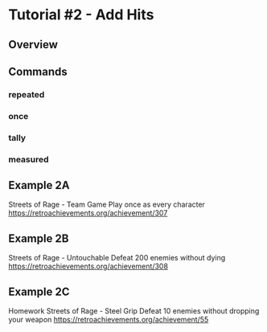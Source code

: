 # Tutorial #2 - Add Hits
## Overview
## Commands
### repeated
### once
### tally
### measured
## Example 2A
Streets of Rage - Team Game
Play once as every character
https://retroachievements.org/achievement/307
## Example 2B
Streets of Rage - Untouchable
Defeat 200 enemies without dying
https://retroachievements.org/achievement/308 
## Example 2C
Homework
Streets of Rage - Steel Grip
Defeat 10 enemies without dropping your weapon
https://retroachievements.org/achievement/55